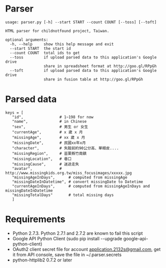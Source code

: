 Parser
======
```
usage: parser.py [-h] --start START --count COUNT [--toss] [--toft]

HTML parser for childnotfound project, Taiwan.

optional arguments:
  -h, --help     show this help message and exit
  --start START  the start id
  --count COUNT  total ids to get
  --toss         if upload parsed data to this application's Google drive
                 share in spreadsheet format at http://goo.gl/RPpGh
  --toft         if upload parsed data to this application's Google drive
                 share in fusion table at http://goo.gl/RPpGh
```

Parsed data
======
```
keys = [
   "id",                # 1~198 for now
   "name",              # in Chinese
   "sex",               # 男生 or 女生
   "currentAge",        # x 歲 x 月 
   "missingAge",        # xx 歲 x 月
   "missingDate",       # 民國xx年x月
   "character",         # 失蹤前約90公分高、單眼皮....
   "missingRegion",     # 苗栗縣竹南鎮
   "missingLocation",   # 巷口
   "missingCause",      # 迷途走失
   "avatar",            # http://www.missingkids.org.tw/miss_focusimages/xxxxx.jpg
   "missingAgeInDays",      # computed from missingAge
   "missingDateInDatetime", # convert missingDate to Datetime
   "currentAgeInDays",      # computed from missingAgeInDays and missingDateInDatetime
   "missingTotalDays"       # total missing days
   ]
```

Requirements
======
- Python 2.7.3. Python 2.7.1 and 2.7.2 are known to fail this script
- Google API Python Client (sudo pip install --upgrade google-api-python-client)
- OAuth2 client secret file for account application.2132s@gmail.com, get it from API console, save the file in ~/.parser.secrets
- python-httplib2 0.7.2 or later
